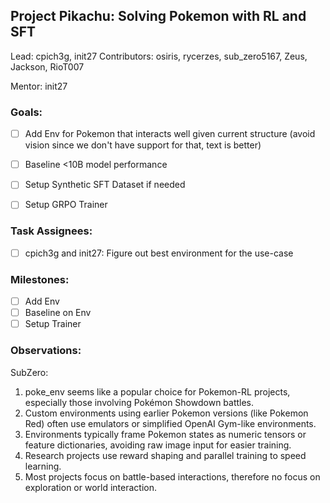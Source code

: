 ## Project Pikachu: Solving Pokemon with RL and SFT

Lead: cpich3g, init27
Contributors: osiris, rycerzes, sub_zero5167, Zeus, Jackson, RioT007

Mentor: init27

### Goals:

- [ ] Add Env for Pokemon that interacts well given current structure (avoid vision since we don't have support for that, text is better)
- [ ] Baseline <10B model performance
- [ ] Setup Synthetic SFT Dataset if needed
- [ ] Setup GRPO Trainer


### Task Assignees:

- [ ] cpich3g and init27: Figure out best environment for the use-case

### Milestones:

- [ ] Add Env
- [ ] Baseline on Env
- [ ] Setup Trainer

### Observations:
SubZero:
1) poke_env seems like a popular choice for Pokemon-RL projects, especially those involving Pokémon Showdown battles.
2) Custom environments using earlier Pokemon versions (like Pokemon Red) often use emulators or simplified OpenAI Gym-like environments.
3) Environments typically frame Pokemon states as numeric tensors or feature dictionaries, avoiding raw image input for easier training.
4) Research projects use reward shaping and parallel training to speed learning.
5) Most projects focus on battle-based interactions, therefore no focus on exploration or world interaction.
